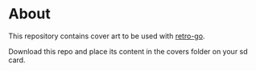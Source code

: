 # About

This repository contains cover art to be used with [retro-go](https://github.com/ducalex/retro-go).

Download this repo and place its content in the covers folder on your sd card.
